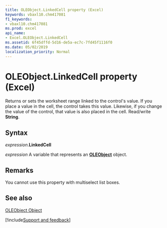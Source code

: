 ```yaml
---
title: OLEObject.LinkedCell property (Excel)
keywords: vbaxl10.chm417081
f1_keywords:
- vbaxl10.chm417081
ms.prod: excel
api_name:
- Excel.OLEObject.LinkedCell
ms.assetid: 6f45dffd-5d16-de5a-ec7c-7fd45f1116f0
ms.date: 05/02/2019
localization_priority: Normal
---
```



# OLEObject.LinkedCell property (Excel)

Returns or sets the worksheet range linked to the control's value. If you place a value in the cell, the control takes this value. Likewise, if you change the value of the control, that value is also placed in the cell. Read/write  **String**.


## Syntax

_expression_.**LinkedCell**

_expression_ A variable that represents an **[OLEObject](Excel.OLEObject.md)** object.


## Remarks

You cannot use this property with multiselect list boxes.


## See also


[OLEObject Object](Excel.OLEObject.md)

[!include[Support and feedback](~/includes/feedback-boilerplate.md)]